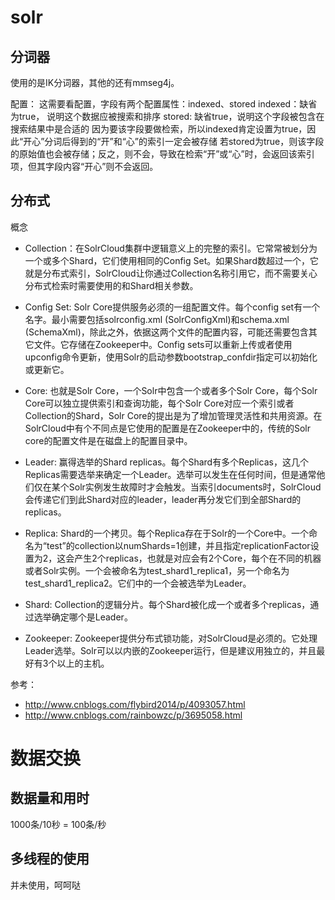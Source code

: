 # solr

## 分词器
使用的是IK分词器，其他的还有mmseg4j。

配置：
这需要看配置，字段有两个配置属性：indexed、stored
indexed：缺省为true， 说明这个数据应被搜索和排序
stored:    缺省true，说明这个字段被包含在搜索结果中是合适的
因为要该字段要做检索，所以indexed肯定设置为true，因此“开心”分词后得到的“开”和“心”的索引一定会被存储
若stored为true，则该字段的原始值也会被存储；反之，则不会，导致在检索“开”或“心”时，会返回该索引项，但其字段内容“开心”则不会返回。

## 分布式

概念

* Collection：在SolrCloud集群中逻辑意义上的完整的索引。它常常被划分为一个或多个Shard，它们使用相同的Config Set。如果Shard数超过一个，它就是分布式索引，SolrCloud让你通过Collection名称引用它，而不需要关心分布式检索时需要使用的和Shard相关参数。

* Config Set: Solr Core提供服务必须的一组配置文件。每个config set有一个名字。最小需要包括solrconfig.xml (SolrConfigXml)和schema.xml (SchemaXml)，除此之外，依据这两个文件的配置内容，可能还需要包含其它文件。它存储在Zookeeper中。Config sets可以重新上传或者使用upconfig命令更新，使用Solr的启动参数bootstrap_confdir指定可以初始化或更新它。

* Core: 也就是Solr Core，一个Solr中包含一个或者多个Solr Core，每个Solr Core可以独立提供索引和查询功能，每个Solr Core对应一个索引或者Collection的Shard，Solr Core的提出是为了增加管理灵活性和共用资源。在SolrCloud中有个不同点是它使用的配置是在Zookeeper中的，传统的Solr core的配置文件是在磁盘上的配置目录中。

* Leader: 赢得选举的Shard replicas。每个Shard有多个Replicas，这几个Replicas需要选举来确定一个Leader。选举可以发生在任何时间，但是通常他们仅在某个Solr实例发生故障时才会触发。当索引documents时，SolrCloud会传递它们到此Shard对应的leader，leader再分发它们到全部Shard的replicas。

* Replica: Shard的一个拷贝。每个Replica存在于Solr的一个Core中。一个命名为“test”的collection以numShards=1创建，并且指定replicationFactor设置为2，这会产生2个replicas，也就是对应会有2个Core，每个在不同的机器或者Solr实例。一个会被命名为test_shard1_replica1，另一个命名为test_shard1_replica2。它们中的一个会被选举为Leader。

* Shard: Collection的逻辑分片。每个Shard被化成一个或者多个replicas，通过选举确定哪个是Leader。

* Zookeeper: Zookeeper提供分布式锁功能，对SolrCloud是必须的。它处理Leader选举。Solr可以以内嵌的Zookeeper运行，但是建议用独立的，并且最好有3个以上的主机。

参考：
* http://www.cnblogs.com/flybird2014/p/4093057.html
* http://www.cnblogs.com/rainbowzc/p/3695058.html

# 数据交换

## 数据量和用时
1000条/10秒 = 100条/秒

## 多线程的使用
并未使用，呵呵哒









































